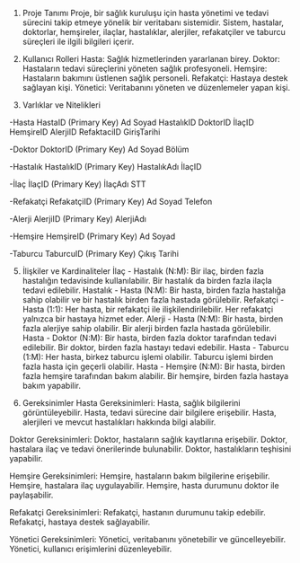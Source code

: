 1. Proje Tanımı
 Proje, bir sağlık kuruluşu için hasta yönetimi ve tedavi sürecini takip etmeye yönelik bir veritabanı sistemidir. Sistem, hastalar, doktorlar, hemşireler, ilaçlar, hastalıklar, alerjiler, refakatçiler ve taburcu süreçleri ile ilgili bilgileri içerir.



3. Kullanıcı Rolleri
Hasta: Sağlık hizmetlerinden yararlanan birey.
Doktor: Hastaların tedavi süreçlerini yöneten sağlık profesyoneli.
Hemşire: Hastaların bakımını üstlenen sağlık personeli.
Refakatçi: Hastaya destek sağlayan kişi.
Yönetici: Veritabanını yöneten ve düzenlemeler yapan kişi.



4. Varlıklar ve Nitelikleri

-Hasta
HastaID (Primary Key)
Ad
Soyad
HastalıkID
DoktorID
İlaçID
HemşireID
AlerjiID
RefaktaciID
GirişTarihi

-Doktor
DoktorID (Primary Key)
Ad
Soyad
Bölüm


-Hastalık
HastalıkID (Primary Key)
HastalıkAdı
İlaçID

-İlaç
İlaçID (Primary Key)
İlaçAdı
STT

-Refakatçi
RefakatçiID (Primary Key)
Ad
Soyad
Telefon

-Alerji
AlerjiID (Primary Key)
AlerjiAdı


-Hemşire
HemşireID (Primary Key)
Ad
Soyad


-Taburcu
TaburcuID (Primary Key)
Çıkış Tarihi



5. İlişkiler ve Kardinaliteler
İlaç - Hastalık (N:M): Bir ilaç, birden fazla hastalığın tedavisinde kullanılabilir. Bir hastalık da birden fazla ilaçla tedavi edilebilir.
Hastalık - Hasta (N:M): Bir hasta, birden fazla hastalığa sahip olabilir ve bir hastalık birden fazla hastada görülebilir.
Refakatçi - Hasta (1:1): Her hasta, bir refakatçi ile ilişkilendirilebilir. Her refakatçi yalnızca bir hastaya hizmet eder.
Alerji - Hasta (N:M): Bir hasta, birden fazla alerjiye sahip olabilir. Bir alerji birden fazla hastada görülebilir.
Hasta - Doktor (N:M): Bir hasta, birden fazla doktor tarafından tedavi edilebilir. Bir doktor, birden fazla hastayı tedavi edebilir.
Hasta - Taburcu (1:M): Her hasta, birkez taburcu işlemi olabilir. Taburcu işlemi birden fazla hasta için geçerli olabilir.
Hasta - Hemşire (N:M): Bir hasta, birden fazla hemşire tarafından bakım alabilir. Bir hemşire, birden fazla hastaya bakım yapabilir.



6. Gereksinimler
Hasta Gereksinimleri:
Hasta, sağlık bilgilerini görüntüleyebilir.
Hasta, tedavi sürecine dair bilgilere erişebilir.
Hasta, alerjileri ve mevcut hastalıkları hakkında bilgi alabilir.

Doktor Gereksinimleri:
Doktor, hastaların sağlık kayıtlarına erişebilir.
Doktor, hastalara ilaç ve tedavi önerilerinde bulunabilir.
Doktor, hastalıkların teşhisini yapabilir.

Hemşire Gereksinimleri:
Hemşire, hastaların bakım bilgilerine erişebilir.
Hemşire, hastalara ilaç uygulayabilir.
Hemşire, hasta durumunu doktor ile paylaşabilir.

Refakatçi Gereksinimleri:
Refakatçi, hastanın durumunu takip edebilir.
Refakatçi, hastaya destek sağlayabilir.

Yönetici Gereksinimleri:
Yönetici, veritabanını yönetebilir ve güncelleyebilir.
Yönetici, kullanıcı erişimlerini düzenleyebilir.
